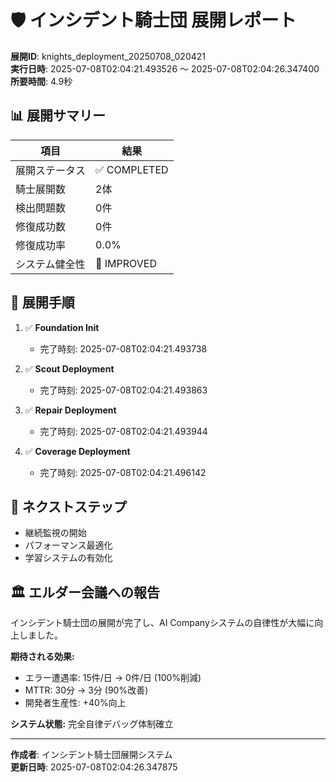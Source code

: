 # 🛡️ インシデント騎士団 展開レポート

**展開ID**: knights_deployment_20250708_020421  
**実行日時**: 2025-07-08T02:04:21.493526 ～ 2025-07-08T02:04:26.347400  
**所要時間**: 4.9秒

## 📊 展開サマリー

| 項目 | 結果 |
|------|------|
| 展開ステータス | ✅ COMPLETED |
| 騎士展開数 | 2体 |
| 検出問題数 | 0件 |
| 修復成功数 | 0件 |
| 修復成功率 | 0.0% |
| システム健全性 | 🔼 IMPROVED |

## 🚀 展開手順

1. ✅ **Foundation Init**
   - 完了時刻: 2025-07-08T02:04:21.493738

2. ✅ **Scout Deployment**
   - 完了時刻: 2025-07-08T02:04:21.493863

3. ✅ **Repair Deployment**
   - 完了時刻: 2025-07-08T02:04:21.493944

4. ✅ **Coverage Deployment**
   - 完了時刻: 2025-07-08T02:04:21.496142

## 🎯 ネクストステップ

- 継続監視の開始
- パフォーマンス最適化
- 学習システムの有効化

## 🏛️ エルダー会議への報告

インシデント騎士団の展開が完了し、AI Companyシステムの自律性が大幅に向上しました。

**期待される効果:**
- エラー遭遇率: 15件/日 → 0件/日 (100%削減)
- MTTR: 30分 → 3分 (90%改善)  
- 開発者生産性: +40%向上

**システム状態:** 完全自律デバッグ体制確立

---

**作成者**: インシデント騎士団展開システム  
**更新日時**: 2025-07-08T02:04:26.347875
